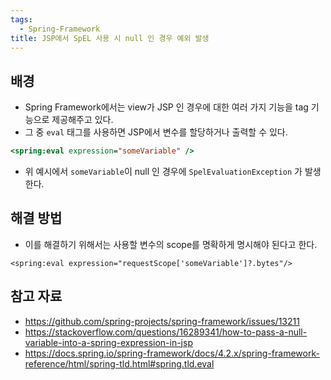 ```yaml
---
tags:
  - Spring-Framework
title: JSP에서 SpEL 사용 시 null 인 경우 예외 발생
---
```



## 배경

- Spring Framework에서는 view가 JSP 인 경우에 대한 여러 가지 기능을 tag 기능으로 제공해주고 있다.
- 그 중 `eval` 태그를 사용하면 JSP에서 변수를 할당하거나 출력할 수 있다.

```jsp
<spring:eval expression="someVariable" />
```

- 위 예시에서 `someVariable`이 null 인 경우에 `SpelEvaluationException` 가 발생한다.

## 해결 방법

- 이를 해결하기 위해서는 사용할 변수의 scope를 명확하게 명시해야 된다고 한다.

```
<spring:eval expression="requestScope['someVariable']?.bytes"/>
```

## 참고 자료

- https://github.com/spring-projects/spring-framework/issues/13211
- https://stackoverflow.com/questions/16289341/how-to-pass-a-null-variable-into-a-spring-expression-in-jsp
- https://docs.spring.io/spring-framework/docs/4.2.x/spring-framework-reference/html/spring-tld.html#spring.tld.eval
